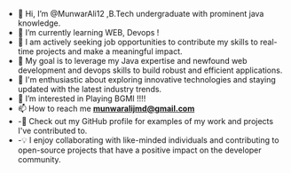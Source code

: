 - 👋 Hi, I’m @MunwarAli12 ,B.Tech undergraduate with prominent java knowledge.         
- 🌱 I’m currently learning WEB, Devops !
- 🔎 I am actively seeking job opportunities to contribute my skills to real-time projects and make a meaningful impact.
- 🎯 My goal is to leverage my Java expertise and newfound web development and devops skills to build robust and efficient applications.
- 🚀 I'm enthusiastic about exploring innovative technologies and staying updated with the latest industry trends.
- 👀 I’m interested in Playing BGMI !!!!
- 📫 How to reach me **munwaralijmd@gmail.com**
- -💼 Check out my GitHub profile for examples of my work and projects I've contributed to.
- -💡 I enjoy collaborating with like-minded individuals and contributing to open-source projects that have a positive impact on the developer community.

<!---
MunwarAli12/MunwarAli12 is a ✨ special ✨ repository because its `README.md` (this file) appears on your GitHub profile.
You can click the Preview link to take a look at your changes.
--->
